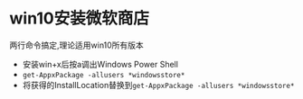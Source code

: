 # win10安装微软商店

两行命令搞定,理论适用win10所有版本

- 安装win+x后按a调出Windows Power Shell
- `get-AppxPackage -allusers *windowsstore*`
- 将获得的InstallLocation替换到`get-AppxPackage -allusers *windowsstore*`
